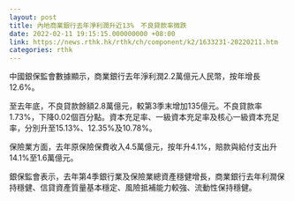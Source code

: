 ```yaml
---
layout: post
title: 內地商業銀行去年淨利潤升近13%　不良貸款率微跌
date: 2022-02-11 19:15:15.000000000 +08:00
link: https://news.rthk.hk/rthk/ch/component/k2/1633231-20220211.htm
categories: rthk
---
```


中國銀保監會數據顯示，商業銀行去年淨利潤2.2萬億元人民幣，按年增長12.6%。

至去年底，不良貸款餘額2.8萬億元，較第3季末增加135億元。不良貸款率1.73%，下降0.02個百分點。資本充足率、一級資本充足率及核心一級資本充足率，分別升至15.13%、12.35%及10.78%。

保險業方面，去年原保險保費收入4.5萬億元，按年升4.1%，賠款與給付支出升14.1%至1.6萬億元。

銀保監會表示，去年第4季銀行業及保險業總資產穩健增長，商業銀行去年利潤保持穩健、信貸資產質量基本穩定、風險抵補能力較強、流動性保持穩健。
